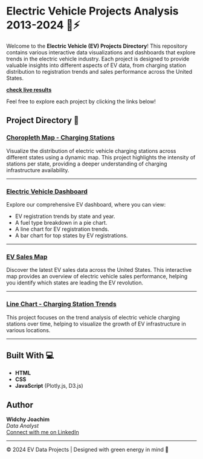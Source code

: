 # Electric Vehicle Projects Analysis 2013-2024 🚗⚡

Welcome to the **Electric Vehicle (EV) Projects Directory**! This repository contains various interactive data visualizations and dashboards that explore trends in the electric vehicle industry. Each project is designed to provide valuable insights into different aspects of EV data, from charging station distribution to registration trends and sales performance across the United States.

**[check live results](https://widchy95.github.io/Electric-Vehicule-Analysis-2013-2024/)**

Feel free to explore each project by clicking the links below!

## Project Directory 📂

### [Choropleth Map - Charging Stations](Chloropeth_Map_Station/)
Visualize the distribution of electric vehicle charging stations across different states using a dynamic map. This project highlights the intensity of stations per state, providing a deeper understanding of charging infrastructure availability.

---

### [Electric Vehicle Dashboard](EV_Dashboard/)
Explore our comprehensive EV dashboard, where you can view:
- EV registration trends by state and year.
- A fuel type breakdown in a pie chart.
- A line chart for EV registration trends.
- A bar chart for top states by EV registrations.

---

### [EV Sales Map](EV_Sale_Map/)
Discover the latest EV sales data across the United States. This interactive map provides an overview of electric vehicle sales performance, helping you identify which states are leading the EV revolution.

---

### [Line Chart - Charging Station Trends](Line_Chart_Station/)
This project focuses on the trend analysis of electric vehicle charging stations over time, helping to visualize the growth of EV infrastructure in various locations.

---

## Built With 💻
- **HTML**
- **CSS**
- **JavaScript** (Plotly.js, D3.js)

## Author
**Widchy Joachim**  
_Data Analyst_  
[Connect with me on LinkedIn](https://www.linkedin.comin/widchyjoachim/)  

---

&copy; 2024 EV Data Projects | Designed with green energy in mind 🌿

